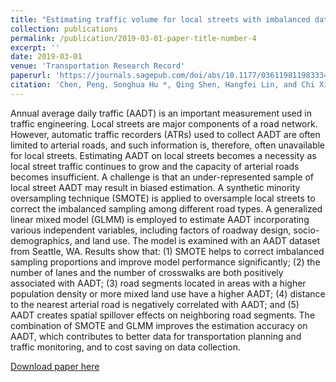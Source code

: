 ```yaml
---
title: "Estimating traffic volume for local streets with imbalanced data"
collection: publications
permalink: /publication/2019-03-01-paper-title-number-4
excerpt: ''
date: 2019-03-01
venue: 'Transportation Research Record'
paperurl: 'https://journals.sagepub.com/doi/abs/10.1177/0361198119833347'
citation: 'Chen, Peng, Songhua Hu *, Qing Shen, Hangfei Lin, and Chi Xie. "Estimating traffic volume for local streets with imbalanced data." Transportation research record 2673, no. 3 (2019): 598-610.'
---
```

Annual average daily traffic (AADT) is an important measurement used in traffic engineering. Local streets are major components of a road network. However, automatic traffic recorders (ATRs) used to collect AADT are often limited to arterial roads, and such information is, therefore, often unavailable for local streets. Estimating AADT on local streets becomes a necessity as local street traffic continues to grow and the capacity of arterial roads becomes insufficient. A challenge is that an under-represented sample of local street AADT may result in biased estimation. A synthetic minority oversampling technique (SMOTE) is applied to oversample local streets to correct the imbalanced sampling among different road types. A generalized linear mixed model (GLMM) is employed to estimate AADT incorporating various independent variables, including factors of roadway design, socio-demographics, and land use. The model is examined with an AADT dataset from Seattle, WA. Results show that: (1) SMOTE helps to correct imbalanced sampling proportions and improve model performance significantly; (2) the number of lanes and the number of crosswalks are both positively associated with AADT; (3) road segments located in areas with a higher population density or more mixed land use have a higher AADT; (4) distance to the nearest arterial road is negatively correlated with AADT; and (5) AADT creates spatial spillover effects on neighboring road segments. The combination of SMOTE and GLMM improves the estimation accuracy on AADT, which contributes to better data for transportation planning and traffic monitoring, and to cost saving on data collection.

[Download paper here](https://journals.sagepub.com/doi/full/10.1177/0361198119833347?casa_token=z2VxmZZL0ukAAAAA%3AUYjZ8yLmI0KTNOwgFV1KsTVzyMqMkgJAEzesRvBczMT804JxpGKKWKs_m_HlLRP5lBeK3_5LUdKc0w)
